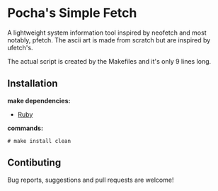 # Pocha's Simple Fetch

A lightweight system information tool inspired by neofetch and most
notably, pfetch. The ascii art is made from scratch but are inspired
by ufetch's.

The actual script is created by the Makefiles and it's only 9 lines
long.

## Installation

**make dependencies:**

- [Ruby](https://www.ruby-lang.org/)

**commands:**

	# make install clean

## Contibuting

Bug reports, suggestions and pull requests are welcome!

